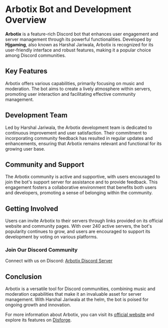 # Arbotix Bot and Development Overview

**Arbotix** is a feature-rich Discord bot that enhances user engagement and server management through its powerful functionalities. Developed by **Hjgaming**, also known as Harshal Jariwala, Arbotix is recognized for its user-friendly interface and robust features, making it a popular choice among Discord communities.

## Key Features
Arbotix offers various capabilities, primarily focusing on music and moderation. The bot aims to create a lively atmosphere within servers, promoting user interaction and facilitating effective community management. 

## Development Team
Led by Harshal Jariwala, the Arbotix development team is dedicated to continuous improvement and user satisfaction. Their commitment to incorporating community feedback has resulted in regular updates and enhancements, ensuring that Arbotix remains relevant and functional for its growing user base.

## Community and Support
The Arbotix community is active and supportive, with users encouraged to join the bot's support server for assistance and to provide feedback. This engagement fosters a collaborative environment that benefits both users and developers, promoting a sense of belonging within the community.

## Getting Involved
Users can invite Arbotix to their servers through links provided on its official website and community pages. With over 240 active servers, the bot's popularity continues to grow, and users are encouraged to support its development by voting on various platforms.

### Join Our Discord Community
Connect with us on Discord: [Arbotix Discord Server](https://discord.gg/MXx4dUPVe9)

## Conclusion
Arbotix is a versatile tool for Discord communities, combining music and moderation capabilities that make it an invaluable asset for server management. With Harshal Jariwala at the helm, the bot is poised for ongoing growth and innovation.

For more information about Arbotix, you can visit its [official website](https://arbotix.weebly.com/) and explore its features on [Disforge](https://disforge.com/bot/780-arbotix).
